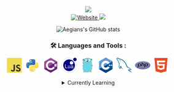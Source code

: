 <div id="image" align="center">
   
  <img src="https://i.pinimg.com/originals/20/c6/09/20c609f194dde4421224b94e9d3d5c6c.gif" width="60px"/>
</h1>


<div id="badges" align="center">
  <a href="bio-link">
    <img alt="Website" src="https://img.shields.io/website?url=https%3A%2F%2Fdose.lol%2Fbbc" alt"Bio Link"/> 
  </a>
  <a href="bio-link2">
    <img src="https://img.shields.io/website?color=%23ed0404&label=https%3A%2F%2Fdose.lol%2Fmilfs&logo=cb0bf6&logoColor=cb0bf6&up_color=red&up_message=bio%20link&url=https%3A%2F%2Ffraud.wiki%2Fmilfs" alt"Bio Link"/>
  </a>
</div>

   ![Aegians's GitHub stats](https://github-readme-stats.vercel.app/api?username=Aegians&show_icons=true&theme=transparent)               

                                                                                                                             

 
### :hammer_and_wrench: Languages and Tools :
<div>

  <img src="https://github.com/devicons/devicon/blob/master/icons/javascript/javascript-original.svg" title="JavaScript" alt="JavaScript" width="40" height="40"/>&nbsp; 
  <img src="https://github.com/devicons/devicon/blob/master/icons/python/python-original.svg" title ="Python" alt="Python" width="40" height="40"/>&nbsp;
  <img src="https://github.com/devicons/devicon/blob/master/icons/csharp/csharp-original.svg" title="CSharp" alt="C#" width="40" height="40" />&nbsp;
 <img src="https://github.com/devicons/devicon/blob/master/icons/lua/lua-original.svg" title="lua" alt="C#" width="40" height="40" />&nbsp;
   <img src="https://github.com/devicons/devicon/blob/master/icons/go/go-original.svg" title="Go" alt="Go" width="40" height="40" />&nbsp;
 <img src="https://github.com/devicons/devicon/blob/master/icons/cplusplus/cplusplus-original.svg" title="cplusplus" alt="C#" width="40" height="40" />&nbsp;
 <img src="https://github.com/devicons/devicon/blob/master/icons/mysql/mysql-original.svg" title="MySQL" alt="MySQL" width="40" height="40" />&nbsp;
  <img src="https://github.com/devicons/devicon/blob/master/icons/php/php-original.svg" title="php" alt="php" width="40" height="40" />&nbsp;
    <img src="https://github.com/devicons/devicon/blob/master/icons/html5/html5-plain.svg" title="html" alt="html" width="40" height="40" />&nbsp;
</div>

<details>
<summary>Currently Learning</summary>
   
<div>
   <img src="https://media.licdn.com/dms/image/D4E12AQFXbj61jFU5Yw/article-cover_image-shrink_600_2000/0/1686056832229?e=2147483647&v=beta&t=8IOUzkvzaSdAmIYxt6_YhdvOurwZMb656zzJ169fn-s" title="RUST" alt="RUST" width="120" height="60"/>&nbsp;
   <img src="https://raw.githubusercontent.com/devicons/devicon/master/icons/swift/swift-original.svg" title="swift" alt="swift" width="120" height="50"/>&nbsp;
</div>

</details>

